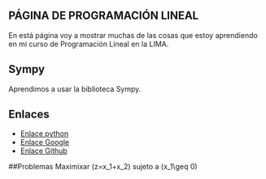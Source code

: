 <script src='https://cdn.mathjax.org/mathjax/latest/MathJax.js?config=TeX-AMS-MML_HTMLorMML'></script>

## PÁGINA DE PROGRAMACIÓN LINEAL
En está página voy a mostrar muchas de las cosas que estoy aprendiendo en mi curso de Programación Lineal en la LIMA. 


## Sympy

Aprendimos a usar la biblioteca Sympy.

## Enlaces

- [Enlace python](https://blog.python.org/)
- [Enlace Google](https://www.google.com/)
- [Enlace Github](https://github.com/VeraniaHdez12/Programacion-Lineal)

##Problemas
Maximixar \(z=x_1+x_2\) sujeto a \(x_1\geq 0\)
